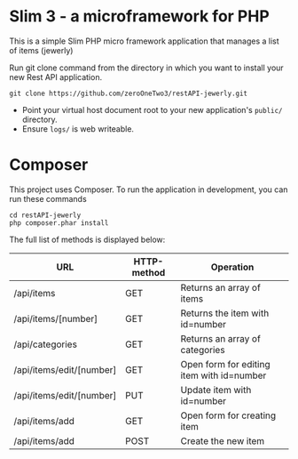 # Slim 3 - a microframework for PHP

This is a simple Slim PHP micro framework application that manages a list of items (jewerly)

Run git clone command from the directory in which you want to install your new Rest API application.

	git clone https://github.com/zeroOneTwo3/restAPI-jewerly.git

* Point your virtual host document root to your new application's `public/` directory.
* Ensure `logs/` is web writeable.

# Composer

This project uses Composer. To run the application in development, you can run these commands 

	cd restAPI-jewerly
	php composer.phar install
  
The full list of methods is displayed below:

| URL				| HTTP-method	| Operation					|
|-------------------------------|---------------|-----------------------------------------------|
| /api/items			| GET		| Returns an array of items			|
| /api/items/[number]		| GET		| Returns the item with id=number		|
| /api/categories		| GET		| Returns an array of categories		|
| /api/items/edit/[number]	| GET		| Open form for editing	item with id=number	|
| /api/items/edit/[number]	| PUT		| Update item with id=number			|
| /api/items/add		| GET		| Open form for creating item			|
| /api/items/add		| POST		| Create the new item				|
